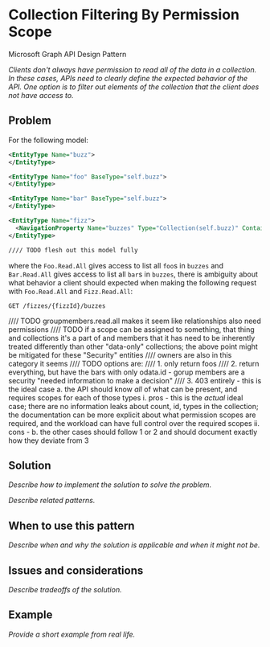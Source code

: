 # Collection Filtering By Permission Scope

Microsoft Graph API Design Pattern

*Clients don't always have permission to read all of the data in a collection. In these cases, APIs need to clearly define the expected behavior of the API. One option is to filter out elements of the collection that the client does not have access to.*


## Problem

For the following model:

```xml
<EntityType Name="buzz">
</EntityType>

<EntityType Name="foo" BaseType="self.buzz">
</EntityType>

<EntityType Name="bar" BaseType="self.buzz">
</EntityType>

<EntityType Name="fizz">
  <NavigationProperty Name="buzzes" Type="Collection(self.buzz)" ContainsTarget="false" />
</EntityType>

//// TODO flesh out this model fully
```

where the `Foo.Read.All` gives access to list all `foo`s in `buzzes` and `Bar.Read.All` gives access to list all `bar`s in `buzzes`, there is ambiguity about what behavior a client should expected when making the following request with `Foo.Read.All` and `Fizz.Read.All`:

```http
GET /fizzes/{fizzId}/buzzes
```

//// TODO groupmembers.read.all makes it seem like relationships also need permissions
//// TODO if a scope can be assigned to something, that thing and collections it's a part of and members that it has need to be inherently treated differently than other "data-only" collections; the above point might be mitigated for these "Security" entities
//// owners are also in this category it seems
//// TODO options are:
//// 1. only return foos
//// 2. return everything, but have the bars with only odata.id - gorup members are a security "needed information to make a decision"
//// 3. 403 entirely - this is the ideal case
        a. the API should know *all* of what can be present, and requires scopes for each of those types
           i. pros - this is the *actual* ideal case; there are no information leaks about count, id, types in the collection; the documentation can be more explicit about what permission scopes are required, and the workload can have full control over the required scopes
           ii. cons - 
        b. the other cases should follow 1 or 2 and should document exactly how they deviate from 3

## Solution

*Describe how to implement the solution to solve the problem.*

*Describe related patterns.*

## When to use this pattern

*Describe when and why the solution is applicable and when it might not be.*

## Issues and considerations

*Describe tradeoffs of the solution.*

## Example

*Provide a short example from real life.*
